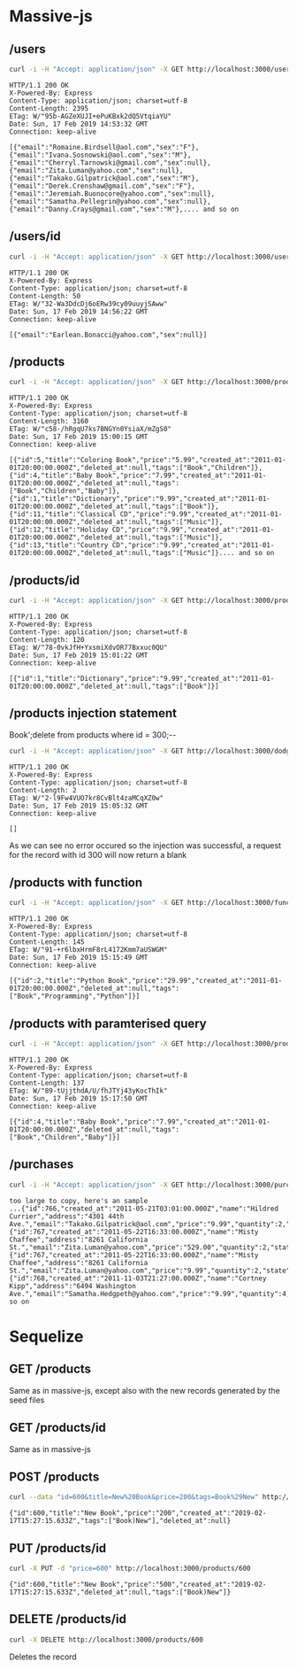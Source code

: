 
# Massive-js

## /users

```bash
curl -i -H "Accept: application/json" -X GET http://localhost:3000/users
```
	HTTP/1.1 200 OK
	X-Powered-By: Express
	Content-Type: application/json; charset=utf-8
	Content-Length: 2395
	ETag: W/"95b-AGZeXUJI+ePuKBxk2dQ5VtqiaYU"
	Date: Sun, 17 Feb 2019 14:53:32 GMT
	Connection: keep-alive

	[{"email":"Romaine.Birdsell@aol.com","sex":"F"},{"email":"Ivana.Sosnowski@aol.com","sex":"M"},{"email":"Cherryl.Tarnowski@gmail.com","sex":null},{"email":"Zita.Luman@yahoo.com","sex":null},{"email":"Takako.Gilpatrick@aol.com","sex":"M"},{"email":"Derek.Crenshaw@gmail.com","sex":"F"},{"email":"Jeremiah.Buonocore@yahoo.com","sex":null},{"email":"Samatha.Pellegrin@yahoo.com","sex":null},{"email":"Danny.Crays@gmail.com","sex":"M"},.... and so on

	
## /users/id
	
```bash
curl -i -H "Accept: application/json" -X GET http://localhost:3000/users/1
```
	HTTP/1.1 200 OK
	X-Powered-By: Express
	Content-Type: application/json; charset=utf-8
	Content-Length: 50
	ETag: W/"32-Wa3DdcDj6oERw39cy09uuyjSAww"
	Date: Sun, 17 Feb 2019 14:56:22 GMT
	Connection: keep-alive

	[{"email":"Earlean.Bonacci@yahoo.com","sex":null}]

## /products
	
```bash
curl -i -H "Accept: application/json" -X GET http://localhost:3000/products
```

	HTTP/1.1 200 OK
	X-Powered-By: Express
	Content-Type: application/json; charset=utf-8
	Content-Length: 3160
	ETag: W/"c58-/hRgqU7ks7BNGYn0YsiaX/mZgS0"
	Date: Sun, 17 Feb 2019 15:00:15 GMT
	Connection: keep-alive

	[{"id":5,"title":"Coloring Book","price":"5.99","created_at":"2011-01-01T20:00:00.000Z","deleted_at":null,"tags":["Book","Children"]},{"id":4,"title":"Baby Book","price":"7.99","created_at":"2011-01-01T20:00:00.000Z","deleted_at":null,"tags":["Book","Children","Baby"]},{"id":1,"title":"Dictionary","price":"9.99","created_at":"2011-01-01T20:00:00.000Z","deleted_at":null,"tags":["Book"]},{"id":11,"title":"Classical CD","price":"9.99","created_at":"2011-01-01T20:00:00.000Z","deleted_at":null,"tags":["Music"]},{"id":12,"title":"Holiday CD","price":"9.99","created_at":"2011-01-01T20:00:00.000Z","deleted_at":null,"tags":["Music"]},{"id":13,"title":"Country CD","price":"9.99","created_at":"2011-01-01T20:00:00.000Z","deleted_at":null,"tags":["Music"]}.... and so on

## /products/id

```bash
curl -i -H "Accept: application/json" -X GET http://localhost:3000/products/1
```

	HTTP/1.1 200 OK
	X-Powered-By: Express
	Content-Type: application/json; charset=utf-8
	Content-Length: 120
	ETag: W/"78-0vkJfH+YxsmiXdvOR77Bxxuc0QU"
	Date: Sun, 17 Feb 2019 15:01:22 GMT
	Connection: keep-alive

	[{"id":1,"title":"Dictionary","price":"9.99","created_at":"2011-01-01T20:00:00.000Z","deleted_at":null,"tags":["Book"]}]

## /products injection statement

Book';delete from products where id = 300;--

```bash
curl -i -H "Accept: application/json" -X GET http://localhost:3000/dodgy-products?name=Book%27%3Bdelete%20from%20products%20where%20id%20%3D%20300%3B--
```

	HTTP/1.1 200 OK
	X-Powered-By: Express
	Content-Type: application/json; charset=utf-8
	Content-Length: 2
	ETag: W/"2-l9Fw4VUO7kr8CvBlt4zaMCqXZ0w"
	Date: Sun, 17 Feb 2019 15:05:32 GMT
	Connection: keep-alive

	[]

As we can see no error occured so the injection was successful, a request for the record with id 300 will now return a blank

## /products with function

```bash
curl -i -H "Accept: application/json" -X GET http://localhost:3000/function-products?name=Python
```

	HTTP/1.1 200 OK
	X-Powered-By: Express
	Content-Type: application/json; charset=utf-8
	Content-Length: 145
	ETag: W/"91-+r6lbxHrmF8rL4172Kmm7aUSWGM"
	Date: Sun, 17 Feb 2019 15:15:49 GMT
	Connection: keep-alive

	[{"id":2,"title":"Python Book","price":"29.99","created_at":"2011-01-01T20:00:00.000Z","deleted_at":null,"tags":["Book","Programming","Python"]}]
	
## /products with paramterised query

```bash
curl -i -H "Accept: application/json" -X GET http://localhost:3000/products?name=Python
```

	HTTP/1.1 200 OK
	X-Powered-By: Express
	Content-Type: application/json; charset=utf-8
	Content-Length: 137
	ETag: W/"89-tUjjthdA/U/fhJTYj43yKocThIk"
	Date: Sun, 17 Feb 2019 15:17:50 GMT
	Connection: keep-alive

	[{"id":4,"title":"Baby Book","price":"7.99","created_at":"2011-01-01T20:00:00.000Z","deleted_at":null,"tags":["Book","Children","Baby"]}]
	
## /purchases

```bash
curl -i -H "Accept: application/json" -X GET http://localhost:3000/purchases
```
	
	too large to copy, here's an sample
	...{"id":766,"created_at":"2011-05-21T03:01:00.000Z","name":"Hildred Currier","address":"4301 44th Ave.","email":"Takako.Gilpatrick@aol.com","price":"9.99","quantity":2,"state":"Pending"},{"id":767,"created_at":"2011-05-22T16:33:00.000Z","name":"Misty Chaffee","address":"8261 California St.","email":"Zita.Luman@yahoo.com","price":"529.00","quantity":2,"state":"Delivered"},{"id":767,"created_at":"2011-05-22T16:33:00.000Z","name":"Misty Chaffee","address":"8261 California St.","email":"Zita.Luman@yahoo.com","price":"9.99","quantity":2,"state":"Delivered"},{"id":768,"created_at":"2011-11-03T21:27:00.000Z","name":"Cortney Kipp","address":"6494 Washington Ave.","email":"Samatha.Hedgpeth@yahoo.com","price":"9.99","quantity":4,"state":"Delivered"}..and so on

# Sequelize

## GET /products

Same as in massive-js, except also with the new records generated by the seed files

## GET /products/id

Same as in massive-js

## POST /products

```bash
curl --data "id=600&title=New%20Book&price=200&tags=Book%29New" http://localhost:3000/products
```

	{"id":600,"title":"New Book","price":"200","created_at":"2019-02-17T15:27:15.633Z","tags":["Book)New"],"deleted_at":null}

## PUT /products/id

```bash
curl -X PUT -d "price=600" http://localhost:3000/products/600
```

	{"id":600,"title":"New Book","price":"500","created_at":"2019-02-17T15:27:15.633Z","deleted_at":null,"tags":["Book)New"]}
	
## DELETE /products/id

```bash
curl -X DELETE http://localhost:3000/products/600
```

Deletes the record